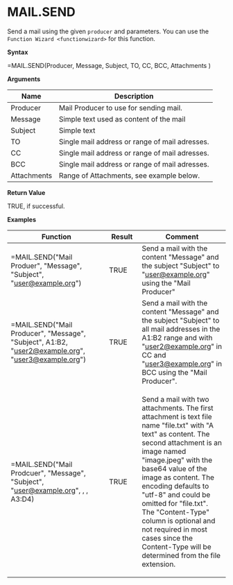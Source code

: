 # MAIL.SEND

Send a mail using the given `producer` and parameters. You can use the
`Function Wizard <functionwizard>` for this function.

**Syntax**

=MAIL.SEND(Producer, Message, Subject, TO, CC, BCC, Attachments )

**Arguments**

| Name        | Description                                    |
|-------------|------------------------------------------------|
| Producer    | Mail Producer to use for sending mail.         |
| Message     | Simple text used as content of the mail        |
| Subject     | Simple text                                    |
| TO          | Single mail address or range of mail adresses. |
| CC          | Single mail address or range of mail adresses. |
| BCC         | Single mail address or range of mail adresses. |
| Attachments | Range of Attachments, see example below.       |

**Return Value**

TRUE, if successful.

**Examples**

<table>
<colgroup>
<col style="width: 45%" />
<col style="width: 15%" />
<col style="width: 40%" />
</colgroup>
<thead>
<tr class="header">
<th>Function</th>
<th>Result</th>
<th>Comment</th>
</tr>
</thead>
<tbody>
<tr class="odd">
<td>=MAIL.SEND("Mail Produer", "Message", "Subject", "<a href="mailto:user@example.org">user@example.org</a>")</td>
<td>TRUE</td>
<td>Send a mail with the content "Message" and the subject "Subject" to "<a href="mailto:user@example.org">user@example.org</a>" using the "Mail Producer"</td>
</tr>
<tr class="even">
<td>=MAIL.SEND("Mail Producer", "Message", "Subject", A1:B2, "<a href="mailto:user2@example.org">user2@example.org</a>", "<a href="mailto:user3@example.org">user3@example.org</a>")</td>
<td>TRUE</td>
<td>Send a mail with the content "Message" and the subject "Subject" to all mail addresses in the A1:B2 range and with "<a href="mailto:user2@example.org">user2@example.org</a>" in CC and "<a href="mailto:user3@example.org">user3@example.org</a>" in BCC using the "Mail Producer".</td>
</tr>
<tr class="odd">
<td><p>=MAIL.SEND("Mail Prodcuer", "Message", "Subject", "<a href="mailto:user@example.org">user@example.org</a>", , , <span class="blue">A3:D4</span>)</p>
<div class="line-block"></div></td>
<td><p>TRUE</p></td>
<td><p>Send a mail with two attachments. The first attachment is text file name "file.txt" with "A text" as content. The second attachment is an image named "image.jpeg" with the base64 value of the image as content. The encoding defaults to "utf-8" and could be omitted for "file.txt". The "Content-Type" column is optional and not required in most cases since the Content-Type will be determined from the file extension.</p></td>
</tr>
</tbody>
</table>
